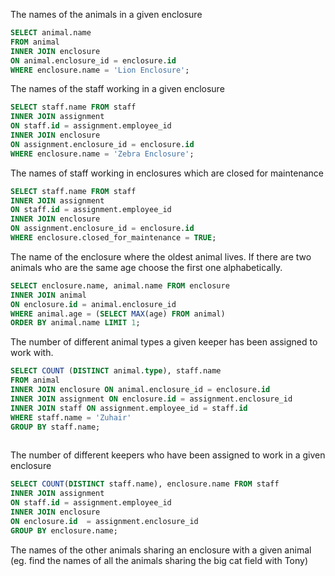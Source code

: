
The names of the animals in a given enclosure
````sql
SELECT animal.name 
FROM animal
INNER JOIN enclosure 
ON animal.enclosure_id = enclosure.id
WHERE enclosure.name = 'Lion Enclosure';

````

The names of the staff working in a given enclosure
````sql
SELECT staff.name FROM staff
INNER JOIN assignment
ON staff.id = assignment.employee_id
INNER JOIN enclosure
ON assignment.enclosure_id = enclosure.id
WHERE enclosure.name = 'Zebra Enclosure';

````

The names of staff working in enclosures which are closed for maintenance
````sql
SELECT staff.name FROM staff
INNER JOIN assignment
ON staff.id = assignment.employee_id
INNER JOIN enclosure
ON assignment.enclosure_id = enclosure.id
WHERE enclosure.closed_for_maintenance = TRUE;

````

The name of the enclosure where the oldest animal lives. If there are two animals who are the same age choose the first one alphabetically.
````sql
SELECT enclosure.name, animal.name FROM enclosure
INNER JOIN animal
ON enclosure.id = animal.enclosure_id
WHERE animal.age = (SELECT MAX(age) FROM animal)
ORDER BY animal.name LIMIT 1;

````


The number of different animal types a given keeper has been assigned to work with.

````sql
SELECT COUNT (DISTINCT animal.type), staff.name
FROM animal
INNER JOIN enclosure ON animal.enclosure_id = enclosure.id
INNER JOIN assignment ON enclosure.id = assignment.enclosure_id
INNER JOIN staff ON assignment.employee_id = staff.id
WHERE staff.name = 'Zuhair'
GROUP BY staff.name;
 
````

The number of different keepers who have been assigned to work in a given enclosure

````sql
SELECT COUNT(DISTINCT staff.name), enclosure.name FROM staff
INNER JOIN assignment
ON staff.id = assignment.employee_id
INNER JOIN enclosure
ON enclosure.id  = assignment.enclosure_id
GROUP BY enclosure.name;

````

The names of the other animals sharing an enclosure with a given animal (eg. find the names of all the animals sharing the big cat field with Tony)

````sql



````